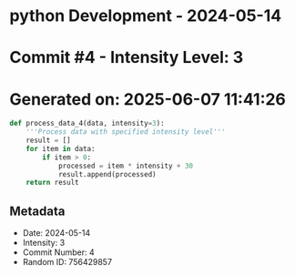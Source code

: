 ﻿# python Development - 2024-05-14
# Commit #4 - Intensity Level: 3
# Generated on: 2025-06-07 11:41:26
```python
def process_data_4(data, intensity=3):
    '''Process data with specified intensity level'''
    result = []
    for item in data:
        if item > 0:
            processed = item * intensity + 30
            result.append(processed)
    return result
```
## Metadata
- Date: 2024-05-14
- Intensity: 3
- Commit Number: 4
- Random ID: 756429857

